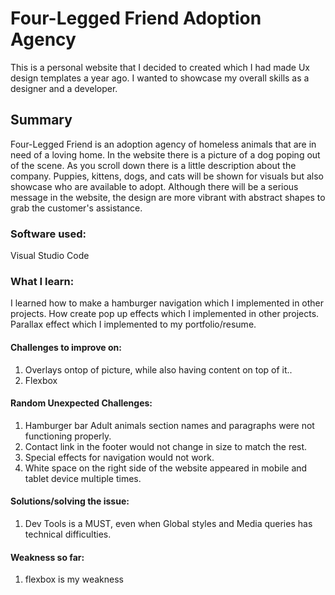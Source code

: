 # Four-Legged Friend Adoption Agency
This is a personal website that I decided to created which I had made Ux design templates a year ago. I wanted to showcase my overall skills as a designer and a developer.

## Summary
Four-Legged Friend is an adoption agency of homeless animals that are in need of a loving home. In the website there is a picture of a dog poping out of the scene. As you scroll down there is a little description about the company. Puppies, kittens, dogs, and cats will be shown for visuals but also showcase who are available to adopt. Although there will be a serious message in the website, the design are more vibrant with abstract shapes to grab the customer's assistance.


### Software used:
Visual Studio Code

### What I learn:
I learned how to make a hamburger navigation which I implemented in other projects.
How create pop up effects which I implemented in other projects.
Parallax effect which I implemented to my portfolio/resume.

#### Challenges to improve on:
1. Overlays ontop of picture, while also having content on top of it..  
2. Flexbox 

#### Random Unexpected Challenges:
1. Hamburger bar   Adult animals section names and paragraphs were not functioning properly.
3. Contact link in the footer would not change in size to match the rest.
4. Special effects for navigation would not work.
5. White space on the right side of the website appeared in mobile and tablet device multiple times.

#### Solutions/solving the issue:
1. Dev Tools is a MUST, even when Global styles and Media queries has technical difficulties.


#### Weakness so far:
1.	flexbox is my weakness



